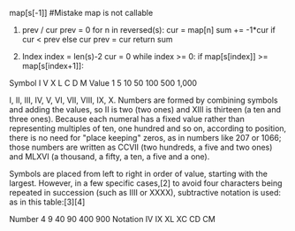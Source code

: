 map[s[-1]] #Mistake map is not callable
1. prev / cur
 prev = 0
        for n in reversed(s):
            cur = map[n]
            sum += -1*cur if cur < prev else cur
            prev = cur
        return sum

2. Index
index = len(s)-2
        cur = 0
        while index >= 0:
            if map[s[index]] >= map[s[index+1]]:


Symbol	I	V	X	L	C	D	M
Value	1	5	10	50	100	500	1,000


I, II, III, IV, V, VI, VII, VIII, IX, X.
Numbers are formed by combining symbols and adding the values, so II is two (two ones) and XIII is thirteen (a ten and three ones). Because each numeral has a fixed value rather than representing multiples of ten, one hundred and so on, according to position, there is no need for "place keeping" zeros, as in numbers like 207 or 1066; those numbers are written as CCVII (two hundreds, a five and two ones) and MLXVI (a thousand, a fifty, a ten, a five and a one).

Symbols are placed from left to right in order of value, starting with the largest. However, in a few specific cases,[2] to avoid four characters being repeated in succession (such as IIII or XXXX), subtractive notation is used: as in this table:[3][4]

Number	4	9	40	90	400	900
Notation	IV	IX	XL	XC	CD	CM
